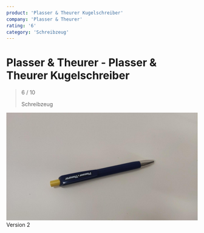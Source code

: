 ```yaml
---
product: 'Plasser & Theurer Kugelschreiber'
company: 'Plasser & Theurer'
rating: '6'
category: 'Schreibzeug'
---
```


# Plasser & Theurer - Plasser & Theurer Kugelschreiber
>
> 6 / 10
>
> Schreibzeug

![Plasser & Theurer Kugelschreiber](assets\plasser-&-theurer-plasser-&-theurer-kugelschreiber-fed360b1-f444-48be-8114-5a69e8fc77a2.jpg)
Version 2
